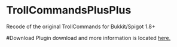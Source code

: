 # TrollCommandsPlusPlus
Recode of the original TrollCommands for Bukkit/Spigot 1.8+

#Download
Plugin download and more information is located [here.](https://www.spigotmc.org/resources/trollcommands-troll-your-frenemies.24237/)

